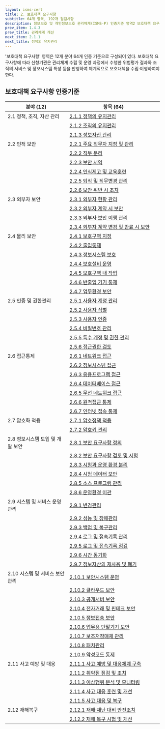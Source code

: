 ```yaml
---
layout: isms-cert
title: 2. 보호대책 요구사항
subtitle: 64개 항목, 192개 점검사항
description: 정보보호 및 개인정보보호 관리체계(ISMS-P) 인증기준 영역2 보호대책 요구사항은 12개 분야, 64개 항목, 192개 점검사항으로 구성되어 있다.
prev_item: 1.4.3 
prev_title: 관리체계 개선
next_item: 2.1.1
next_title: 정책의 유지관리
---
```


<!--### (항목64개/점검192개/결함218개) -->

'보호대책 요구사항' 영역은 12개 분야 64개 인증 기준으로 구성되어 있다. 보호대책 요구사항에 따라 신청기관은 관리체계 수립 및 운영 과정에서 수행한 위험평가 결과와 조직의 서비스 및 정보시스템 특성 등을 반영하여 체계적으로 보호대책을 수립‧이행하여야 한다.  


## 보호대책 요구사항 인증기준

<style>
table th:first-of-type {
    width: 40%;
}
</style>
| 분야 (12) | 항목 (64) |
| --- | --- |
| 2.1 정책, 조직, 자산 관리 | [2.1.1 정책의 유지관리](2.1.1) |
| | [2.1.2 조직의 유지관리](2.1.2) |
| | [2.1.3 정보자산 관리](2.1.3) |
| 2.2 인적 보안 | [2.2.1 주요 직무자 지정 및 관리](2.2.1) |
| | [2.2.2 직무 분리](2.2.2) |
| | [2.2.3 보안 서약](2.2.3) |
| | [2.2.4 인식제고 및 교육훈련](2.2.4) |
| | [2.2.5 퇴직 및 직무변경 관리](2.2.5) |
| | [2.2.6 보안 위반 시 조치](2.2.6) |
| 2.3 외부자 보안 | [2.3.1 외부자 현황 관리](2.3.1) |
| | [2.3.2 외부자 계약 시 보안](2.3.2) |
| | [2.3.3 외부자 보안 이행 관리](2.3.3) |
| | [2.3.4 외부자 계약 변경 및 만료 시 보안](2.3.4) |
| 2.4 물리 보안 | [2.4.1 보호구역 지정](2.4.1) |
| | [2.4.2 출입통제](2.4.2) |
| | [2.4.3 정보시스템 보호](2.4.3) |
| | [2.4.4 보호설비 운영](2.4.4) |
| | [2.4.5 보호구역 내 작업](2.4.5) |
| | [2.4.6 반출입 기기 통제](2.4.6) |
| | [2.4.7 업무환경 보안](2.4.7) |
| 2.5 인증 및 권한관리 | [2.5.1 사용자 계정 관리](2.5.1) |
| | [2.5.2 사용자 식별](2.5.2) |
| | [2.5.3 사용자 인증](2.5.3) |
| | [2.5.4 비밀번호 관리](2.5.4) |
| | [2.5.5 특수 계정 및 권한 관리](2.5.5) |
| | [2.5.6 접근권한 검토](2.5.6) |
| 2.6 접근통제 | [2.6.1 네트워크 접근](2.6.1) |
| | [2.6.2 정보시스템 접근](2.6.2) |
| | [2.6.3 응용프로그램 접근](2.6.3) |
| | [2.6.4 데이터베이스 접근](2.6.4) |
| | [2.6.5 무선 네트워크 접근](2.6.5) |
| | [2.6.6 원격접근 통제](2.6.6) |
| | [2.6.7 인터넷 접속 통제](2.6.7) |
| 2.7 암호화 적용 | [2.7.1 암호정책 적용](2.7.1) |
| | [2.7.2 암호키 관리](2.7.2) |
| 2.8 정보시스템 도입 및 개발 보안 | [2.8.1 보안 요구사항 정의](2.8.1) |
| | [2.8.2 보안 요구사항 검토 및 시험](2.8.2) |
| | [2.8.3 시험과 운영 환경 분리 ](2.8.3) |
| | [2.8.4 시험 데이터 보안](2.8.4) |
| | [2.8.5 소스 프로그램 관리](2.8.5) |
| | [2.8.6 운영환경 이관](2.8.6) |
| 2.9 시스템 및 서비스 운영관리 | [2.9.1 변경관리](2.9.1) |
| | [2.9.2 성능 및 장애관리](2.9.2) |
| | [2.9.3 백업 및 복구관리](2.9.3) |
| | [2.9.4 로그 및 접속기록 관리](2.9.4) |
| | [2.9.5 로그 및 접속기록 점검](2.9.5) |
| | [2.9.6 시간 동기화](2.9.6) |
| | [2.9.7 정보자산의 재사용 및 폐기](2.9.7) |
| 2.10 시스템 및 서비스 보안관리 | [2.10.1 보안시스템 운영](2.10.1) |
| | [2.10.2 클라우드 보안](2.10.2) |
| | [2.10.3 공개서버 보안](2.10.3) |
| | [2.10.4 전자거래 및 핀테크 보안](2.10.4) |
| | [2.10.5 정보전송 보안](2.10.5) |
| | [2.10.6 업무용 단말기기 보안](2.10.6) |
| | [2.10.7 보조저장매체 관리](2.10.7) |
| | [2.10.8 패치관리](2.10.8) |
| | [2.10.9 악성코드 통제](2.10.9) |
| 2.11 사고 예방 및 대응 | [2.11.1 사고 예방 및 대응체계 구축](2.11.1) |
| | [2.11.2 취약점 점검 및 조치](2.11.2) |
| | [2.11.3 이상행위 분석 및 모니터링](2.11.3) |
| | [2.11.4 사고 대응 훈련 및 개선](2.11.4) |
| | [2.11.5 사고 대응 및 복구](2.11.5) |
| 2.12 재해복구 | [2.12.1 재해‧재난 대비 안전조치](2.12.1) |
| | [2.12.2 재해 복구 시험 및 개선](2.12.2) |

